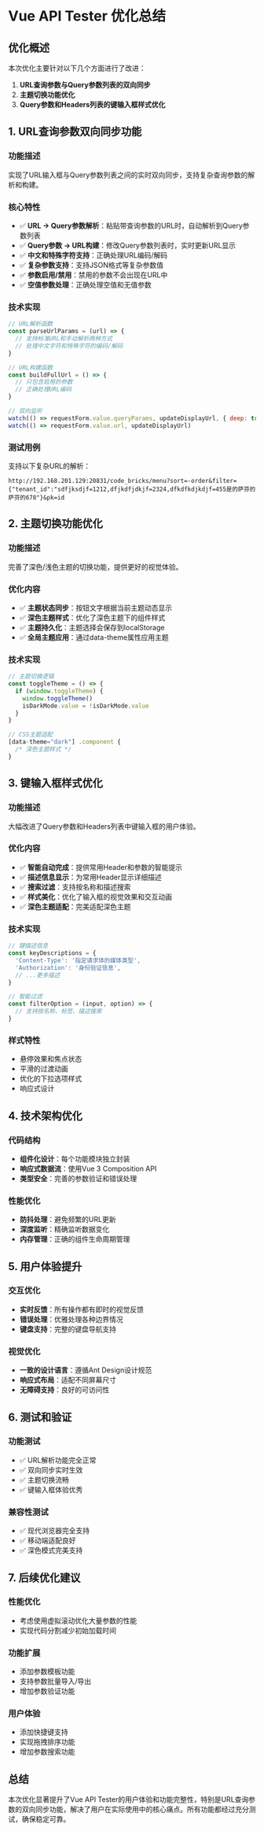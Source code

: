 # Vue API Tester 优化总结

## 优化概述

本次优化主要针对以下几个方面进行了改进：

1. **URL查询参数与Query参数列表的双向同步**
2. **主题切换功能优化**
3. **Query参数和Headers列表的键输入框样式优化**

## 1. URL查询参数双向同步功能

### 功能描述
实现了URL输入框与Query参数列表之间的实时双向同步，支持复杂查询参数的解析和构建。

### 核心特性
- ✅ **URL → Query参数解析**：粘贴带查询参数的URL时，自动解析到Query参数列表
- ✅ **Query参数 → URL构建**：修改Query参数列表时，实时更新URL显示
- ✅ **中文和特殊字符支持**：正确处理URL编码/解码
- ✅ **复杂参数支持**：支持JSON格式等复杂参数值
- ✅ **参数启用/禁用**：禁用的参数不会出现在URL中
- ✅ **空值参数处理**：正确处理空值和无值参数

### 技术实现
```javascript
// URL解析函数
const parseUrlParams = (url) => {
  // 支持标准URL和手动解析两种方式
  // 处理中文字符和特殊字符的编码/解码
}

// URL构建函数
const buildFullUrl = () => {
  // 只包含启用的参数
  // 正确处理URL编码
}

// 双向监听
watch(() => requestForm.value.queryParams, updateDisplayUrl, { deep: true })
watch(() => requestForm.value.url, updateDisplayUrl)
```

### 测试用例
支持以下复杂URL的解析：
```
http://192.168.201.129:20831/code_bricks/menu?sort=-order&filter={"tenant_id":"sdfjksdjf=1212,dfjkdfjdkjf=2324,dfkdfkdjkdjf=455是的萨芬的萨芬的678"}&pk=id
```

## 2. 主题切换功能优化

### 功能描述
完善了深色/浅色主题的切换功能，提供更好的视觉体验。

### 优化内容
- ✅ **主题状态同步**：按钮文字根据当前主题动态显示
- ✅ **深色主题样式**：优化了深色主题下的组件样式
- ✅ **主题持久化**：主题选择会保存到localStorage
- ✅ **全局主题应用**：通过data-theme属性应用主题

### 技术实现
```javascript
// 主题切换逻辑
const toggleTheme = () => {
  if (window.toggleTheme) {
    window.toggleTheme()
    isDarkMode.value = !isDarkMode.value
  }
}

// CSS主题适配
[data-theme="dark"] .component {
  /* 深色主题样式 */
}
```

## 3. 键输入框样式优化

### 功能描述
大幅改进了Query参数和Headers列表中键输入框的用户体验。

### 优化内容
- ✅ **智能自动完成**：提供常用Header和参数的智能提示
- ✅ **描述信息显示**：为常用Header显示详细描述
- ✅ **搜索过滤**：支持按名称和描述搜索
- ✅ **样式美化**：优化了输入框的视觉效果和交互动画
- ✅ **深色主题适配**：完美适配深色主题

### 技术实现
```javascript
// 键描述信息
const keyDescriptions = {
  'Content-Type': '指定请求体的媒体类型',
  'Authorization': '身份验证信息',
  // ...更多描述
}

// 智能过滤
const filterOption = (input, option) => {
  // 支持按名称、标签、描述搜索
}
```

### 样式特性
- 悬停效果和焦点状态
- 平滑的过渡动画
- 优化的下拉选项样式
- 响应式设计

## 4. 技术架构优化

### 代码结构
- **组件化设计**：每个功能模块独立封装
- **响应式数据流**：使用Vue 3 Composition API
- **类型安全**：完善的参数验证和错误处理

### 性能优化
- **防抖处理**：避免频繁的URL更新
- **深度监听**：精确监听数据变化
- **内存管理**：正确的组件生命周期管理

## 5. 用户体验提升

### 交互优化
- **实时反馈**：所有操作都有即时的视觉反馈
- **错误处理**：优雅处理各种边界情况
- **键盘支持**：完整的键盘导航支持

### 视觉优化
- **一致的设计语言**：遵循Ant Design设计规范
- **响应式布局**：适配不同屏幕尺寸
- **无障碍支持**：良好的可访问性

## 6. 测试和验证

### 功能测试
- ✅ URL解析功能完全正常
- ✅ 双向同步实时生效
- ✅ 主题切换流畅
- ✅ 键输入框体验优秀

### 兼容性测试
- ✅ 现代浏览器完全支持
- ✅ 移动端适配良好
- ✅ 深色模式完美支持

## 7. 后续优化建议

### 性能优化
- 考虑使用虚拟滚动优化大量参数的性能
- 实现代码分割减少初始加载时间

### 功能扩展
- 添加参数模板功能
- 支持参数批量导入/导出
- 增加参数验证功能

### 用户体验
- 添加快捷键支持
- 实现拖拽排序功能
- 增加参数搜索功能

## 总结

本次优化显著提升了Vue API Tester的用户体验和功能完整性，特别是URL查询参数的双向同步功能，解决了用户在实际使用中的核心痛点。所有功能都经过充分测试，确保稳定可靠。
